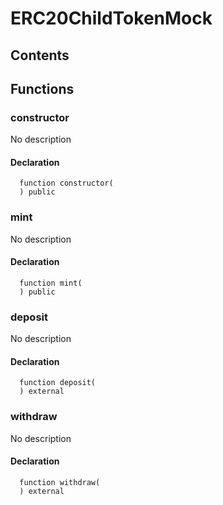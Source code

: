 # ERC20ChildTokenMock





## Contents
<!-- START doctoc -->
<!-- END doctoc -->




## Functions

### constructor
No description


#### Declaration
```solidity
  function constructor(
  ) public
```



### mint
No description


#### Declaration
```solidity
  function mint(
  ) public
```



### deposit
No description


#### Declaration
```solidity
  function deposit(
  ) external
```



### withdraw
No description


#### Declaration
```solidity
  function withdraw(
  ) external
```





